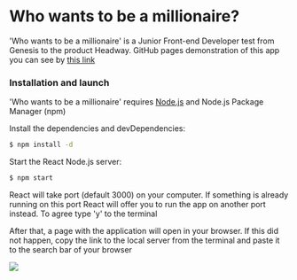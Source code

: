 # Who wants to be a millionaire?
'Who wants to be a millionaire' is a Junior Front-end Developer test from Genesis to the product Headway.
GitHub pages demonstration of this app you can see by [this link](https://kpimarianenko.github.io/millionaire/)

### Installation and launch

'Who wants to be a millionaire' requires [Node.js](https://nodejs.org/) and Node.js Package Manager (npm)

Install the dependencies and devDependencies:

```sh
$ npm install -d
```

Start the React Node.js server:

```sh
$ npm start
```

React will take port (default 3000) on your computer. If something is already running on this port React will offer you to run the app on another port instead. To agree type 'y' to the terminal

After that, a page with the application will open in your browser. If this did not happen, copy the link to the local server from the terminal and paste it to the search bar of your browser

![](https://res.cloudinary.com/skybox/image/upload/v1604364308/%D0%91%D0%B5%D0%B7%D1%8B%D0%BC%D1%8F%D0%BD%D0%BD%D1%8B%D0%B9_vtnj35.png)
